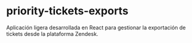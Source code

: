 # priority-tickets-exports
Aplicación ligera desarrollada en React para gestionar la exportación de tickets desde la plataforma Zendesk.
